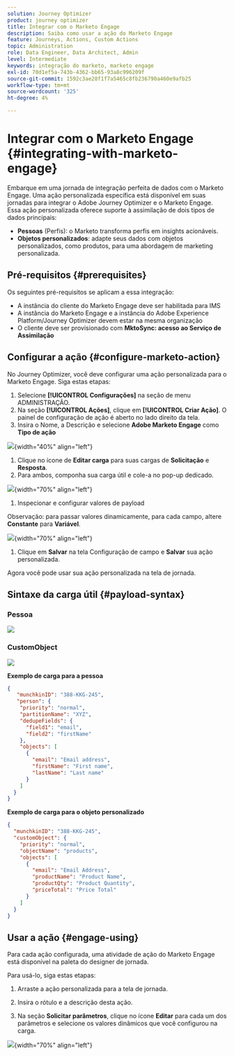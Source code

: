 ```yaml
---
solution: Journey Optimizer
product: journey optimizer
title: Integrar com o Marketo Engage
description: Saiba como usar a ação do Marketo Engage
feature: Journeys, Actions, Custom Actions
topic: Administration
role: Data Engineer, Data Architect, Admin
level: Intermediate
keywords: integração do marketo, marketo engage
exl-id: 70d1ef5a-743b-4362-bb65-93a8c996209f
source-git-commit: 1592c3ae28f1f7a5465c8fb236790a460e9afb25
workflow-type: tm+mt
source-wordcount: '325'
ht-degree: 4%

---
```


# Integrar com o Marketo Engage {#integrating-with-marketo-engage}

Embarque em uma jornada de integração perfeita de dados com o Marketo Engage. Uma ação personalizada específica está disponível em suas jornadas para integrar o Adobe Journey Optimizer e o Marketo Engage. Essa ação personalizada oferece suporte à assimilação de dois tipos de dados principais:

* **Pessoas** (Perfis): o Marketo transforma perfis em insights acionáveis.
* **Objetos personalizados**: adapte seus dados com objetos personalizados, como produtos, para uma abordagem de marketing personalizada.

## Pré-requisitos {#prerequisites}

Os seguintes pré-requisitos se aplicam a essa integração:

* A instância do cliente do Marketo Engage deve ser habilitada para IMS
* A instância do Marketo Engage e a instância do Adobe Experience Platform/Journey Optimizer devem estar na mesma organização
* O cliente deve ser provisionado com **MktoSync: acesso ao Serviço de Assimilação**

## Configurar a ação {#configure-marketo-action}


No Journey Optimizer, você deve configurar uma ação personalizada para o Marketo Engage. Siga estas etapas:

1. Selecione **[!UICONTROL Configurações]** na seção de menu ADMINISTRAÇÃO.
1. Na seção **[!UICONTROL Ações]**, clique em **[!UICONTROL Criar Ação]**. O painel de configuração de ação é aberto no lado direito da tela.
1. Insira o Nome, a Descrição e selecione **Adobe Marketo Engage** como **Tipo de ação**

![](assets/engage-customaction-creation.png){width="40%" align="left"}

1. Clique no ícone de **Editar carga** para suas cargas de **Solicitação** e **Resposta**.
1. Para ambos, componha sua carga útil e cole-a no pop-up dedicado.

![](assets/engage-customaction-payload.png){width="70%" align="left"}

1. Inspecionar e configurar valores de payload

Observação: para passar valores dinamicamente, para cada campo, altere **Constante** para **Variável**.

![](assets/engage-customaction-payload-fields.png){width="70%" align="left"}

1. Clique em **Salvar** na tela Configuração de campo e **Salvar** sua ação personalizada.

Agora você pode usar sua ação personalizada na tela de jornada.

## Sintaxe da carga útil {#payload-syntax}

### Pessoa

![](assets/payload-person.png)

### CustomObject

![](assets/payload-customobject.png)


**Exemplo de carga para a pessoa**

```json
{
   "munchkinID": "388-KKG-245",  
   "person": {
    "priority": "normal",
    "partitionName": "XYZ",
    "dedupeFields": {
      "field1": "email",
      "field2": "firstName"
    },
    "objects": [
      {
        "email": "Email address",
        "firstName": "First name",
        "lastName": "Last name"
      }
    ]
  }
}
```

**Exemplo de carga para o objeto personalizado**

```json
{
  "munchkinID": "388-KKG-245", 
  "customObject": {
    "priority": "normal",
    "objectName": "products",
    "objects": [
      {
        "email": "Email Address",
        "productName": "Product Name",
        "productQty": "Product Quantity",
        "priceTotal": "Price Total"
      }
    ]
  }
}
```


## Usar a ação {#engage-using}

Para cada ação configurada, uma atividade de ação do Marketo Engage está disponível na paleta do designer de jornada.

Para usá-lo, siga estas etapas:

1. Arraste a ação personalizada para a tela de jornada.

1. Insira o rótulo e a descrição desta ação.

1. Na seção **Solicitar parâmetros**, clique no ícone **Editar** para cada um dos parâmetros e selecione os valores dinâmicos que você configurou na carga.

![](assets/engage-use-canvas.png){width="70%" align="left"}
